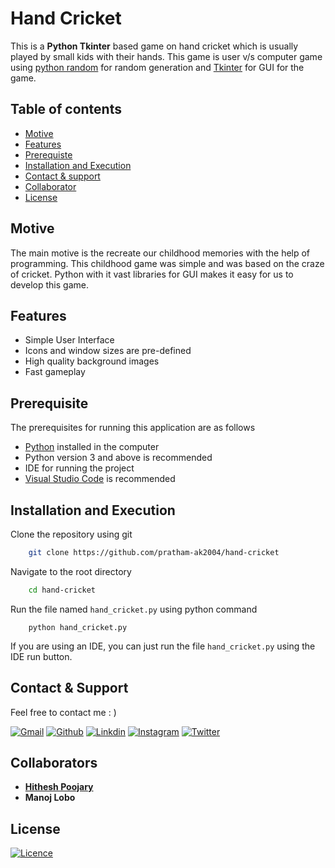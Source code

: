 # Hand Cricket

This is a <b> Python Tkinter</b> based game on hand cricket which is usually played by small kids with their hands. This game is user v/s computer game using [python random](https://www.javatpoint.com/python-random-modul) for random generation and [Tkinter](https://docs.python.org/3/library/tkinter.html) for GUI for the game.


## Table of contents

- [Motive](#motive)
- [Features](#features)
- [Prerequiste](#prerequisite)
- [Installation and Execution](#installation-and-execution)
- [Contact & support](#contact--support)
- [Collaborator](#collaborators)
- [License](#license)

## Motive

The main motive is the recreate our childhood memories with the help of programming. This childhood game was simple and was based on the craze of cricket. Python with it vast libraries for GUI makes it easy for us to develop this game.

## Features

- Simple User Interface
- Icons and window sizes are pre-defined
- High quality background images
- Fast gameplay

## Prerequisite

The prerequisites for running this application are as follows

- [Python](https://www.python.org/) installed in the computer
- Python version 3 and above is recommended
- IDE for running the project
- [Visual Studio Code](https://code.visualstudio.com/) is recommended

## Installation and Execution

Clone the repository using git
```bash
    git clone https://github.com/pratham-ak2004/hand-cricket
```
Navigate to the root directory
```bash
    cd hand-cricket
```
Run the file named `hand_cricket.py` using python command

```node
    python hand_cricket.py
```

If you are using an IDE, you can just run the file `hand_cricket.py` using the IDE run button.

## Contact & Support

Feel free to contact me : )

[![Gmail](https://img.shields.io/badge/Gmail-EA4335.svg?style=for-the-badge&logo=Gmail&logoColor=white)](pratham20442@gmail.com)
[![Github](https://img.shields.io/badge/GitHub-181717.svg?style=for-the-badge&logo=GitHub&logoColor=white)](https://github.com/pratham-ak2004)
[![Linkdin](https://img.shields.io/badge/LinkedIn-0A66C2.svg?style=for-the-badge&logo=LinkedIn&logoColor=white)](https://www.linkedin.com/in/pratham-a-kadekar-8397a7249/)
[![Instagram](https://img.shields.io/badge/Instagram-E4405F.svg?style=for-the-badge&logo=Instagram&logoColor=white)](https://www.instagram.com/pratham_ak2004)
[![Twitter](https://img.shields.io/badge/Twitter-1D9BF0.svg?style=for-the-badge&logo=Twitter&logoColor=white)](https://twitter.com/a_kadekar1010)

## Collaborators

- <b>[Hithesh Poojary](https://github.com/HitheshPoojary187)</b>
- <b>Manoj Lobo</b>

## License

[![Licence](https://img.shields.io/github/license/Ileriayo/markdown-badges?style=for-the-badge)](./LICENSE)